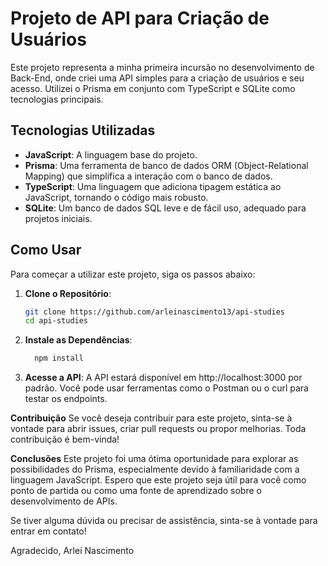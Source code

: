 # Projeto de API para Criação de Usuários

Este projeto representa a minha primeira incursão no desenvolvimento de Back-End, onde criei uma API simples para a criação de usuários e seu acesso. Utilizei o Prisma em conjunto com TypeScript e SQLite como tecnologias principais.

## Tecnologias Utilizadas

- **JavaScript**: A linguagem base do projeto.
- **Prisma**: Uma ferramenta de banco de dados ORM (Object-Relational Mapping) que simplifica a interação com o banco de dados.
- **TypeScript**: Uma linguagem que adiciona tipagem estática ao JavaScript, tornando o código mais robusto.
- **SQLite**: Um banco de dados SQL leve e de fácil uso, adequado para projetos iniciais.

## Como Usar

Para começar a utilizar este projeto, siga os passos abaixo:

1. **Clone o Repositório**:

   ```bash
   git clone https://github.com/arleinascimento13/api-studies
   cd api-studies
2. **Instale as Dependências**:
   ```bash
     npm install

3. **Acesse a API**:
A API estará disponível em http://localhost:3000 por padrão. Você pode usar ferramentas como o Postman ou o curl para testar os endpoints.

**Contribuição**
Se você deseja contribuir para este projeto, sinta-se à vontade para abrir issues, criar pull requests ou propor melhorias. Toda contribuição é bem-vinda!

**Conclusões**
Este projeto foi uma ótima oportunidade para explorar as possibilidades do Prisma, especialmente devido à familiaridade com a linguagem JavaScript. Espero que este projeto seja útil para você como ponto de partida ou como uma fonte de aprendizado sobre o desenvolvimento de APIs.

Se tiver alguma dúvida ou precisar de assistência, sinta-se à vontade para entrar em contato!

Agradecido, Arlei Nascimento
   
